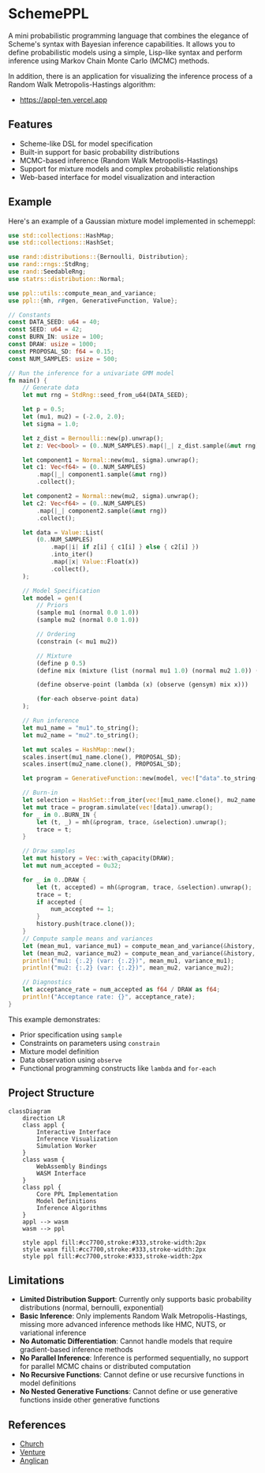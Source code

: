 # SchemePPL

A mini probabilistic programming language that combines the elegance of Scheme's syntax with Bayesian inference capabilities. It allows you to define probabilistic models using a simple, Lisp-like syntax and perform inference using Markov Chain Monte Carlo (MCMC) methods.

In addition, there is an application for visualizing the inference process of a Random Walk Metropolis-Hastings algorithm:

- https://appl-ten.vercel.app

## Features

- Scheme-like DSL for model specification
- Built-in support for basic probability distributions
- MCMC-based inference (Random Walk Metropolis-Hastings)
- Support for mixture models and complex probabilistic relationships
- Web-based interface for model visualization and interaction

## Example

Here's an example of a Gaussian mixture model implemented in schemeppl:

```rust
use std::collections::HashMap;
use std::collections::HashSet;

use rand::distributions::{Bernoulli, Distribution};
use rand::rngs::StdRng;
use rand::SeedableRng;
use statrs::distribution::Normal;

use ppl::utils::compute_mean_and_variance;
use ppl::{mh, r#gen, GenerativeFunction, Value};

// Constants
const DATA_SEED: u64 = 40;
const SEED: u64 = 42;
const BURN_IN: usize = 100;
const DRAW: usize = 1000;
const PROPOSAL_SD: f64 = 0.15;
const NUM_SAMPLES: usize = 500;

// Run the inference for a univariate GMM model
fn main() {
    // Generate data
    let mut rng = StdRng::seed_from_u64(DATA_SEED);

    let p = 0.5;
    let (mu1, mu2) = (-2.0, 2.0);
    let sigma = 1.0;

    let z_dist = Bernoulli::new(p).unwrap();
    let z: Vec<bool> = (0..NUM_SAMPLES).map(|_| z_dist.sample(&mut rng)).collect();

    let component1 = Normal::new(mu1, sigma).unwrap();
    let c1: Vec<f64> = (0..NUM_SAMPLES)
        .map(|_| component1.sample(&mut rng))
        .collect();

    let component2 = Normal::new(mu2, sigma).unwrap();
    let c2: Vec<f64> = (0..NUM_SAMPLES)
        .map(|_| component2.sample(&mut rng))
        .collect();

    let data = Value::List(
        (0..NUM_SAMPLES)
            .map(|i| if z[i] { c1[i] } else { c2[i] })
            .into_iter()
            .map(|x| Value::Float(x))
            .collect(),
    );

    // Model Specification
    let model = gen!(
        // Priors
        (sample mu1 (normal 0.0 1.0))
        (sample mu2 (normal 0.0 1.0))

        // Ordering
        (constrain (< mu1 mu2))

        // Mixture
        (define p 0.5)
        (define mix (mixture (list (normal mu1 1.0) (normal mu2 1.0)) (list p (- 1.0 p))))

        (define observe-point (lambda (x) (observe (gensym) mix x)))

        (for-each observe-point data)
    );

    // Run inference
    let mu1_name = "mu1".to_string();
    let mu2_name = "mu2".to_string();

    let mut scales = HashMap::new();
    scales.insert(mu1_name.clone(), PROPOSAL_SD);
    scales.insert(mu2_name.clone(), PROPOSAL_SD);

    let program = GenerativeFunction::new(model, vec!["data".to_string()], scales, SEED);

    // Burn-in
    let selection = HashSet::from_iter(vec![mu1_name.clone(), mu2_name.clone()]);
    let mut trace = program.simulate(vec![data]).unwrap();
    for _ in 0..BURN_IN {
        let (t, _) = mh(&program, trace, &selection).unwrap();
        trace = t;
    }

    // Draw samples
    let mut history = Vec::with_capacity(DRAW);
    let mut num_accepted = 0u32;

    for _ in 0..DRAW {
        let (t, accepted) = mh(&program, trace, &selection).unwrap();
        trace = t;
        if accepted {
            num_accepted += 1;
        }
        history.push(trace.clone());
    }
    // Compute sample means and variances
    let (mean_mu1, variance_mu1) = compute_mean_and_variance(&history, &mu1_name);
    let (mean_mu2, variance_mu2) = compute_mean_and_variance(&history, &mu2_name);
    println!("mu1: {:.2} (var: {:.2})", mean_mu1, variance_mu1);
    println!("mu2: {:.2} (var: {:.2})", mean_mu2, variance_mu2);

    // Diagnostics
    let acceptance_rate = num_accepted as f64 / DRAW as f64;
    println!("Acceptance rate: {}", acceptance_rate);
}

```

This example demonstrates:

- Prior specification using `sample`
- Constraints on parameters using `constrain`
- Mixture model definition
- Data observation using `observe`
- Functional programming constructs like `lambda` and `for-each`

## Project Structure

```mermaid
classDiagram
    direction LR
    class appl {
        Interactive Interface
        Inference Visualization
        Simulation Worker
    }
    class wasm {
        WebAssembly Bindings
        WASM Interface
    }
    class ppl {
        Core PPL Implementation
        Model Definitions
        Inference Algorithms
    }
    appl --> wasm
    wasm --> ppl

    style appl fill:#cc7700,stroke:#333,stroke-width:2px
    style wasm fill:#cc7700,stroke:#333,stroke-width:2px
    style ppl fill:#cc7700,stroke:#333,stroke-width:2px
```

## Limitations

- **Limited Distribution Support**: Currently only supports basic probability distributions (normal, bernoulli, exponential)
- **Basic Inference**: Only implements Random Walk Metropolis-Hastings, missing more advanced inference methods like HMC, NUTS, or variational inference
- **No Automatic Differentiation**: Cannot handle models that require gradient-based inference methods
- **No Parallel Inference**: Inference is performed sequentially, no support for parallel MCMC chains or distributed computation
- **No Recursive Functions**: Cannot define or use recursive functions in model definitions
- **No Nested Generative Functions**: Cannot define or use generative functions inside other generative functions

## References

- [Church](https://cocolab.stanford.edu/papers/GoodmanEtAl2008-UncertaintyInArtificialIntelligence.pdf)
- [Venture](https://arxiv.org/abs/1404.0099)
- [Anglican](https://arxiv.org/abs/1608.05263)

